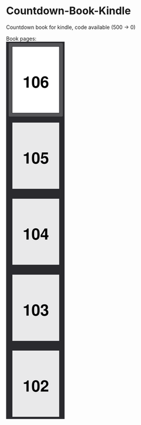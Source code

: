 # Countdown-Book-Kindle
Countdown book for kindle, code available (500 -> 0)

Book pages:  
![Book pages](image.png)
